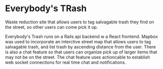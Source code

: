 # Everybody's TRash
Waste reduction site that allows users to tag salvagable trash they find on the street, so other users can come pick it up.

Everybody's Trash runs on a Rails api backend w a React frontend.  Mapbox was used to incorporate an interctive street map that allows users to tag salvagable trash, and list trash by ascending distance from the user.  There is also a chat feature so that users can organize pick up of larger items that may not be on the street.  The chat feature uses actioncable to establish web socket connections for real time chat and notifications.
